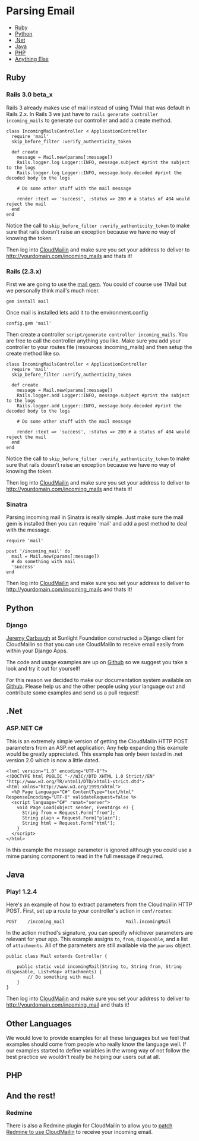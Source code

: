 # Parsing Email

  * [Ruby](#ruby)
  * [Python](#python)
  * [.Net](#net)
  * [Java](#java)
  * [PHP](#php)
  * [Anything Else](#others)

## Ruby <a id="ruby"></a>

### Rails 3.0 beta_x
Rails 3 already makes use of mail instead of using TMail that was default in Rails 2.x. In Rails 3 we just have to `rails generate controller incoming_mails` to generate our controller and add a create method.

    class IncomingMailsController < ApplicationController    
      require 'mail'
      skip_before_filter :verify_authenticity_token
  
      def create
        message = Mail.new(params[:message])
        Rails.logger.log Logger::INFO, message.subject #print the subject to the logs
        Rails.logger.log Logger::INFO, message.body.decoded #print the decoded body to the logs
    
        # Do some other stuff with the mail message
    
        render :text => 'success', :status => 200 # a status of 404 would reject the mail
      end
    end

Notice the call to `skip_before_filter :verify_authenticity_token` to make sure that rails doesn't raise an exception because we have no way of knowing the token.

Then log into [CloudMailin](http://cloudmailin.com) and make sure you set your address to deliver to http://yourdomain.com/incoming_mails and thats it! 


### Rails (2.3.x)
First we are going to use the [mail gem](http://github.com/mikel/mail/). You could of course use TMail but we personally think mail's much nicer.

    gem install mail

Once mail is installed lets add it to the environment.config

    config.gem 'mail'

Then create a controller `script/generate controller incoming_mails`. You are free to call the controller anything you like. Make sure you add your controller to your routes file (resources :incoming_mails) and then setup the create method like so.

    class IncomingMailsController < ApplicationController    
      require 'mail'
      skip_before_filter :verify_authenticity_token
      
      def create
        message = Mail.new(params[:message])
        Rails.logger.add Logger::INFO, message.subject #print the subject to the logs
        Rails.logger.add Logger::INFO, message.body.decoded #print the decoded body to the logs
        
        # Do some other stuff with the mail message
        
        render :text => 'success', :status => 200 # a status of 404 would reject the mail
      end
    end

Notice the call to `skip_before_filter :verify_authenticity_token` to make sure that rails doesn't raise an exception because we have no way of knowing the token.

Then log into [CloudMailin](http://cloudmailin.com) and make sure you set your address to deliver to http://yourdomain.com/incoming_mails and thats it!


### Sinatra
Parsing incoming mail in Sinatra is really simple. Just make sure the mail gem is installed then you can require 'mail' and add a post method to deal with the message.

    require 'mail'

    post '/incoming_mail' do
      mail = Mail.new(params[:message])
      # do something with mail
      'success'
    end

Then log into [CloudMailin](http://cloudmailin.com) and make sure you set your address to deliver to http://yourdomain.com/incoming_mails and thats it!

## Python <a name="python"></a>
### Django
[Jeremy Carbaugh](https://github.com/jcarbaugh) at Sunlight Foundation constructed a Django client for CloudMailin so that you can use CloudMailin to receive email easily from within your Django Apps.

The code and usage examples are up on [Github](https://github.com/CloudMailin/django-cloudmailin) so we suggest you take a look and try it out for yourself!

For this reason we decided to make our documentation system available on [Github](http://github.com/cloudmailin/docs.cloudmailin.com).
Please help us and the other people using your language out and contribute some examples and send us a pull request!

## .Net <a name="net"></a>
### ASP.NET C#
This is an extremely simple version of getting the CloudMailin HTTP POST parameters from an ASP.net application. Any help expanding this example would be greatly appreciated. This example has only been tested in .net version 2.0 which is now a little dated.

    <?xml version="1.0" encoding="UTF-8"?>
    <!DOCTYPE html PUBLIC "-//W3C//DTD XHTML 1.0 Strict//EN" "http://www.w3.org/TR/xhtml1/DTD/xhtml1-strict.dtd">
    <html xmlns="http://www.w3.org/1999/xhtml">
      <%@ Page Language="C#" ContentType="text/html" ResponseEncoding="UTF-8" validateRequest=false %>
      <script language="C#" runat="server">
        void Page_Load(object sender, EventArgs e) {
          String from = Request.Form["from"];
          String plain = Request.Form["plain"];
          String html = Request.Form["html"];
        }
      </script>
    </html>

In this example the message parameter is ignored although you could use a mime parsing component to read in the full message if required.

## Java <a name="java"></a>

### Play! 1.2.4

Here's an example of how to extract parameters from the Cloudmailin HTTP POST. First, set up a route to your controller's action in `conf/routes`:

    POST    /incoming_mail                       Mail.incomingMail

In the action method's signature, you can specify whichever parameters are relevant for your app. This example assigns `to`, `from`, `disposable`, and a list of `attachments`. All of the parameters are still available via the `params` object.

    public class Mail extends Controller {

        public static void incomingMail(String to, String from, String disposable, List<Map> attachments) {
            // Do something with mail
        }
    }

Then log into [CloudMailin](http://cloudmailin.com) and make sure you set your address to deliver to http://yourdomain.com/incoming_mail and thats it!

## Other Languages
We would love to provide examples for all these languages but we feel that examples should come from people who really know the language well.
If our examples started to define variables in the wrong way of not follow the best practice we wouldn't really be helping our users out at all.

## PHP <a name="php"></a>


## And the rest! <a name="others"></a>

### Redmine
There is also a Redmine plugin for CloudMailin to allow you to [patch Redmine to use CloudMailin](http://github.com/mtah/redmine_cloudmailin_handler) to receive your incoming email.
